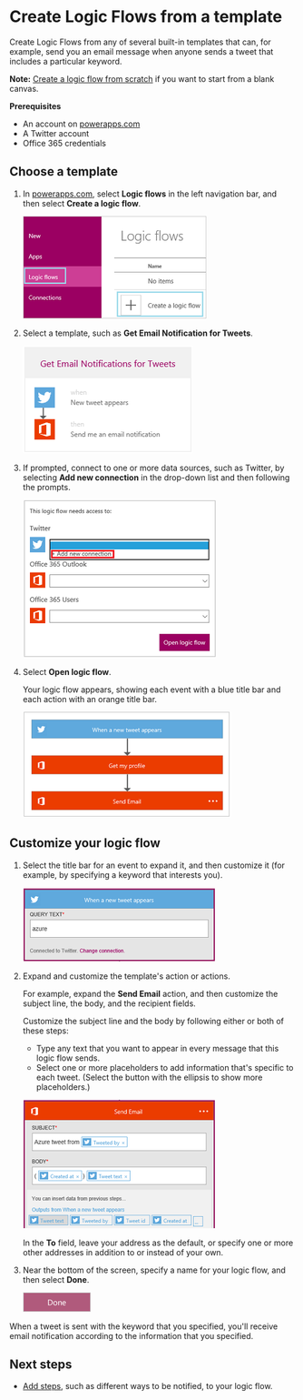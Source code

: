 <properties
    pageTitle="Create Logic Flows from a template | Microsoft PowerApps"
    description="Create Logic Flows from any of several built-in templates."
    services=""
    suite="powerapps"
    documentationCenter="na"
    authors="aftowen"
    manager="dwrede"
    editor=""
    tags=""
 />

<tags
  ms.service="powerapps"
    ms.devlang="na"
    ms.topic="article"
    ms.tgt_pltfrm="na"
    ms.workload="na"
    ms.date="02/01/2016"
   ms.author="aftowen"/>

# Create Logic Flows from a template #
Create Logic Flows from any of several built-in templates that can, for example, send you an email message when anyone sends a tweet that includes a particular keyword.

**Note:** [Create a logic flow from scratch](get-started-logic-flow.md) if you want to start from a blank canvas.

**Prerequisites**

- An account on [powerapps.com](http://go.microsoft.com/fwlink/?LinkId=708209)
- A Twitter account
- Office 365 credentials

## Choose a template

1. In [powerapps.com](http://go.microsoft.com/fwlink/?LinkId=708209), select **Logic flows** in the left navigation bar, and then select **Create a logic flow**.

	![Logic flows option in the left navigation bar](./media/get-started-logic-template/create-logic-flow.png)

1. Select a template, such as **Get Email Notification for Tweets**.

	![New option in the left navigation bar](./media/get-started-logic-template/select-template.png)

1. If prompted, connect to one or more data sources, such as Twitter, by selecting **Add new connection** in the drop-down list and then following the prompts.

	![List of connections that the template requires](./media/get-started-logic-template/confirm-connections.png)

1. Select **Open logic flow**.

	Your logic flow appears, showing each event with a blue title bar and each action with an orange title bar.

	![Default events and actions from template](./media/get-started-logic-template/template-default.png)

## Customize your logic flow ##

1. Select the title bar for an event to expand it, and then customize it (for example, by specifying a keyword that interests you).

	![Specify keyword for tweets](./media/get-started-logic-template/specify-keyword.png)

1. Expand and customize the template's action or actions.

	For example, expand the **Send Email** action, and then customize the subject line, the body, and the recipient fields.

	Customize the subject line and the body by following either or both of these steps:

	- Type any text that you want to appear in every message that this logic flow sends.
	- Select one or more placeholders to add information that's specific to each tweet. (Select the button with the ellipsis to show more placeholders.)

	![Customize the subject line of the notification mail](./media/get-started-logic-template/customize-subject.png)

	In the **To** field, leave your address as the default, or specify one or more other addresses in addition to or instead of your own.

1. Near the bottom of the screen, specify a name for your logic flow, and then select **Done**.

	![Done button](./media/get-started-logic-template/done.png)

When a tweet is sent with the keyword that you specified, you'll receive email notification according to the information that you specified.

## Next steps ##

- [Add steps](multi-step-logic-flow.md), such as different ways to be notified, to your logic flow.

